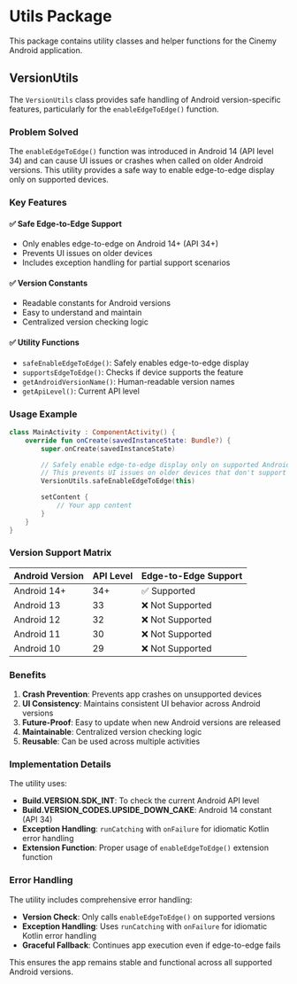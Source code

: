 # Utils Package

This package contains utility classes and helper functions for the Cinemy Android application.

## VersionUtils

The `VersionUtils` class provides safe handling of Android version-specific features, particularly
for the `enableEdgeToEdge()` function.

### Problem Solved

The `enableEdgeToEdge()` function was introduced in Android 14 (API level 34) and can cause UI
issues or crashes when called on older Android versions. This utility provides a safe way to enable
edge-to-edge display only on supported devices.

### Key Features

#### ✅ **Safe Edge-to-Edge Support**

- Only enables edge-to-edge on Android 14+ (API 34+)
- Prevents UI issues on older devices
- Includes exception handling for partial support scenarios

#### ✅ **Version Constants**

- Readable constants for Android versions
- Easy to understand and maintain
- Centralized version checking logic

#### ✅ **Utility Functions**

- `safeEnableEdgeToEdge()`: Safely enables edge-to-edge display
- `supportsEdgeToEdge()`: Checks if device supports the feature
- `getAndroidVersionName()`: Human-readable version names
- `getApiLevel()`: Current API level

### Usage Example

```kotlin
class MainActivity : ComponentActivity() {
    override fun onCreate(savedInstanceState: Bundle?) {
        super.onCreate(savedInstanceState)

        // Safely enable edge-to-edge display only on supported Android versions
        // This prevents UI issues on older devices that don't support this feature
        VersionUtils.safeEnableEdgeToEdge(this)

        setContent {
            // Your app content
        }
    }
}
```

### Version Support Matrix

| Android Version | API Level | Edge-to-Edge Support |
|-----------------|-----------|----------------------|
| Android 14+     | 34+       | ✅ Supported          |
| Android 13      | 33        | ❌ Not Supported      |
| Android 12      | 32        | ❌ Not Supported      |
| Android 11      | 30        | ❌ Not Supported      |
| Android 10      | 29        | ❌ Not Supported      |

### Benefits

1. **Crash Prevention**: Prevents app crashes on unsupported devices
2. **UI Consistency**: Maintains consistent UI behavior across Android versions
3. **Future-Proof**: Easy to update when new Android versions are released
4. **Maintainable**: Centralized version checking logic
5. **Reusable**: Can be used across multiple activities

### Implementation Details

The utility uses:

- **Build.VERSION.SDK_INT**: To check the current Android API level
- **Build.VERSION_CODES.UPSIDE_DOWN_CAKE**: Android 14 constant (API 34)
- **Exception Handling**: `runCatching` with `onFailure` for idiomatic Kotlin error handling
- **Extension Function**: Proper usage of `enableEdgeToEdge()` extension function

### Error Handling

The utility includes comprehensive error handling:

- **Version Check**: Only calls `enableEdgeToEdge()` on supported versions
- **Exception Handling**: Uses `runCatching` with `onFailure` for idiomatic Kotlin error handling
- **Graceful Fallback**: Continues app execution even if edge-to-edge fails

This ensures the app remains stable and functional across all supported Android versions.
